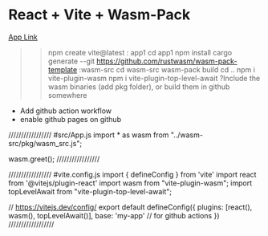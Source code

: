 # React + Vite + Wasm-Pack
[App Link](https://allavinner.github.io/ascii-art-app/)

>>npm create vite@latest
: app1
>>cd app1
>>npm install
>>cargo generate --git https://github.com/rustwasm/wasm-pack-template
:wasm-src
>>cd wasm-src
>>wasm-pack build
>>cd ..
>>npm i vite-plugin-wasm
>>npm i vite-plugin-top-level-await
?Include the wasm binaries (add pkg folder), or build them in github somewhere
* Add github action workflow
* enable github pages on github


/////////////////
#src/App.js
import * as wasm from "../wasm-src/pkg/wasm_src.js";

wasm.greet();
/////////////////

/////////////////
#vite.config.js
import { defineConfig } from 'vite'
import react from '@vitejs/plugin-react'
import wasm from "vite-plugin-wasm";
import topLevelAwait from "vite-plugin-top-level-await";

// https://vitejs.dev/config/
export default defineConfig({
  plugins: [react(),
    wasm(),
    topLevelAwait()],
  base: 'my-app' // for github actions
})
//////////////////
